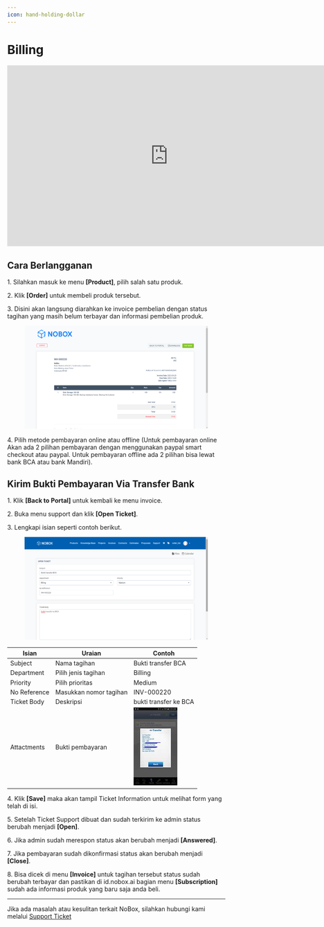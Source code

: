 ```yaml
---
icon: hand-holding-dollar
---
```


# <i class="fa-regular fa-file-invoice-dollar"></i> Billing


<iframe width="742" height="418" src="https://www.youtube.com/embed/0ectimbtruk" title="Pengenalan Tampilan NoBox" frameborder="0" allow="accelerometer; autoplay; clipboard-write; encrypted-media; gyroscope; picture-in-picture; web-share" referrerpolicy="strict-origin-when-cross-origin" allowfullscreen></iframe>


## **Cara Berlangganan**

1\. Silahkan masuk ke menu **\[Product]**, pilih salah satu produk.

2\. Klik **\[Order]** untuk membeli produk tersebut.

3\. Disini akan langsung diarahkan ke invoice pembelian dengan status tagihan yang masih belum terbayar dan informasi pembelian produk.

<figure><img src="../.gitbook/assets/Information.png" alt=""><figcaption></figcaption></figure>

4\. Pilih metode pembayaran online atau offline (Untuk pembayaran online Akan ada 2 pilihan pembayaran dengan menggunakan paypal smart checkout atau paypal. Untuk pembayaran offline ada 2 pilihan bisa lewat bank BCA atau bank Mandiri).

## **Kirim Bukti Pembayaran Via Transfer Bank**

1\. Klik **\[Back to Portal]** untuk kembali ke menu invoice.

2\. Buka menu support dan klik **\[Open Ticket]**.

3\. Lengkapi isian seperti contoh berikut.

<figure><img src="../.gitbook/assets/Ticket.png" alt=""><figcaption></figcaption></figure>

| Isian        | Uraian                 | Contoh                          |
| ------------ | ---------------------- | ------------------------------- |
| Subject      | Nama tagihan           | Bukti transfer BCA              |
| Department   | Pilih jenis tagihan    | Billing                         |
| Priority     | Pilih prioritas        | Medium                          |
| No Reference | Masukkan nomor tagihan | INV-000220                      |
| Ticket Body  | Deskripsi              | bukti transfer ke BCA           |
| Attactments  | Bukti pembayaran       | ![](../.gitbook/assets/tf.jpeg) |

4\. Klik **\[Save]** maka akan tampil Ticket Information untuk melihat form yang telah di isi.

5\. Setelah Ticket Support dibuat dan sudah terkirim ke admin status berubah menjadi **\[Open]**.

6\. Jika admin sudah merespon status akan berubah menjadi **\[Answered]**.

7\. Jika pembayaran sudah dikonfirmasi status akan berubah menjadi **\[Close]**.

8\. Bisa dicek di menu **\[Invoice]** untuk tagihan tersebut status sudah berubah terbayar dan pastikan di id.nobox.ai bagian menu **\[Subscription]** sudah ada informasi produk yang baru saja anda beli.

***

Jika ada masalah atau kesulitan terkait NoBox, silahkan hubungi kami melalui [Support Ticket](https://crm.mynobox.com/clients/tickets)
